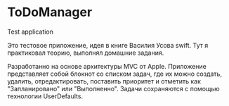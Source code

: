 # ToDoManager
Test application

Это тестовое приложение, идея в книге Василия Усова swift.
Тут я практиковал теорию, выполнял домашние задания.

Разработанно на основе архитектуры MVC от Apple.
Приложение представляет собой блокнот со списком задач, где их можно создать, удалить, отредактировать, поставить приоритет и отметить как
"Запланировано" или "Выполненно".
Задачи сохраняются c помощью технологии UserDefaults.
